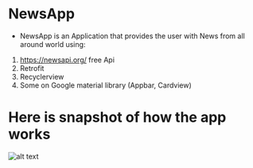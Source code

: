 # NewsApp
 - NewsApp is an Application that provides the user with News from all around world using:
  1. https://newsapi.org/ free Api 
  2. Retrofit
  3. Recyclerview
  4. Some on Google material library (Appbar, Cardview)

# Here is snapshot of how the app works
![alt text](https://drive.google.com/file/d/1dgtS9_IaxeMvxTTx2jXFS4cfEVJh5MW-/view?usp=sharing, "Snapshot 1")

